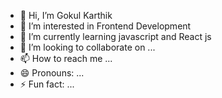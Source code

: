 - 👋 Hi, I’m Gokul Karthik 
- 👀 I’m interested in Frontend Development 
- 🌱 I’m currently learning javascript and React js 
- 💞️ I’m looking to collaborate on ...
- 📫 How to reach me ...
- 😄 Pronouns: ...
- ⚡ Fun fact: ...

<!---
Gokulkart12/Gokulkart12 is a ✨ special ✨ repository because its `README.md` (this file) appears on your GitHub profile.
You can click the Preview link to take a look at your changes.
--->
